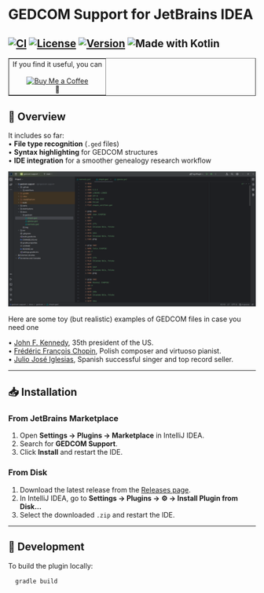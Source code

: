 # GEDCOM Support for JetBrains IDEA

[![CI](https://github.com/drexa1/gedcom-support/actions/workflows/release.yaml/badge.svg)](https://github.com/drexa1/gedcom-support/actions)
[![License](https://img.shields.io/github/license/drexa1/gedcom-support.svg)](LICENSE)
[![Version](https://img.shields.io/jetbrains/plugin/v/12345.svg)](https://plugins.jetbrains.com/plugin/12345-gedcom-support)
![Made with Kotlin](https://img.shields.io/badge/made%20with-Kotlin-1f425f.svg)
---

<table align="center" border="none">
    <tr align="center">
        <td>
            If you find it useful, you can<br><br>
            <a href="https://buymeacoffee.com/yourusername" target="_blank">
                <img src="https://buymeacoffee.com/assets/img/custom_images/yellow_img.png" alt="Buy Me a Coffee" style="height: 40px;">
            </a><br>
            🤗
        </td>
    </tr>
</table>

## 📄 Overview

It includes so far:  
• **File type recognition** (`.ged` files)  
• **Syntax highlighting** for GEDCOM structures  
• **IDE integration** for a smoother genealogy research workflow

![GEDCOM Support highlighting](docs/img/screenshot.png)

Here are some toy (but realistic) examples of GEDCOM files in case you need one  

• [John F. Kennedy](docs/gedcom/kennedy.ged), 35th president of the US.  
• [Frédéric François Chopin](docs/gedcom/chopin.ged), Polish composer and virtuoso pianist.  
• [Julio José Iglesias](docs/gedcom/iglesias.ged), Spanish successful singer and top record seller.  

---

## 📥 Installation

### From JetBrains Marketplace
1. Open **Settings → Plugins → Marketplace** in IntelliJ IDEA.
2. Search for **GEDCOM Support**.
3. Click **Install** and restart the IDE.

### From Disk
1. Download the latest release from the [Releases page](https://github.com/drexa1/gedcom-support/releases).
2. In IntelliJ IDEA, go to **Settings → Plugins → ⚙ → Install Plugin from Disk...**
3. Select the downloaded `.zip` and restart the IDE.

---

## 🔧 Development

To build the plugin locally:

```bash
  gradle build
```
